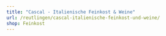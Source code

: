 ```yaml
---
title: "Cascal - Italienische Feinkost & Weine"
url: /reutlingen/cascal-italienische-feinkost-und-weine/
shop: Feinkost
---
```

